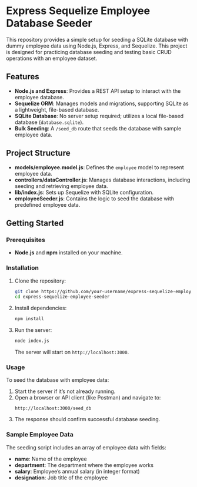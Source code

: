 # Express Sequelize Employee Database Seeder

This repository provides a simple setup for seeding a SQLite database with dummy employee data using Node.js, Express, and Sequelize. This project is designed for practicing database seeding and testing basic CRUD operations with an employee dataset.

## Features

- **Node.js and Express**: Provides a REST API setup to interact with the employee database.
- **Sequelize ORM**: Manages models and migrations, supporting SQLite as a lightweight, file-based database.
- **SQLite Database**: No server setup required; utilizes a local file-based database (`database.sqlite`).
- **Bulk Seeding**: A `/seed_db` route that seeds the database with sample employee data.

## Project Structure

- **models/employee.model.js**: Defines the `employee` model to represent employee data.
- **controllers/dataController.js**: Manages database interactions, including seeding and retrieving employee data.
- **lib/index.js**: Sets up Sequelize with SQLite configuration.
- **employeeSeeder.js**: Contains the logic to seed the database with predefined employee data.

## Getting Started

### Prerequisites
- **Node.js** and **npm** installed on your machine.

### Installation
1. Clone the repository:
   ```bash
   git clone https://github.com/your-username/express-sequelize-employee-seeder.git
   cd express-sequelize-employee-seeder
   ```

2. Install dependencies:
   ```bash
   npm install
   ```

3. Run the server:
   ```bash
   node index.js
   ```
   The server will start on `http://localhost:3000`.

### Usage

To seed the database with employee data:
1. Start the server if it’s not already running.
2. Open a browser or API client (like Postman) and navigate to:
   ```
   http://localhost:3000/seed_db
   ```
3. The response should confirm successful database seeding.

### Sample Employee Data

The seeding script includes an array of employee data with fields:
- **name**: Name of the employee
- **department**: The department where the employee works
- **salary**: Employee’s annual salary (in integer format)
- **designation**: Job title of the employee
